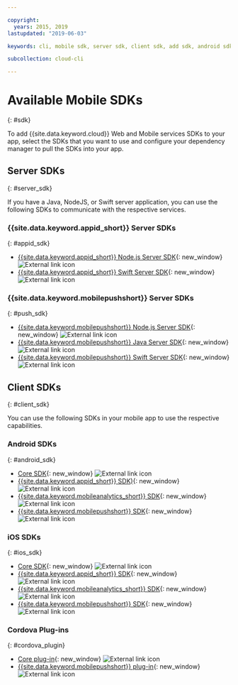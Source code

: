 ```yaml
---

copyright:
  years: 2015, 2019
lastupdated: "2019-06-03"

keywords: cli, mobile sdk, server sdk, client sdk, add sdk, android sdk, cordova

subcollection: cloud-cli

---
```


# Available Mobile SDKs
{: #sdk}

To add {{site.data.keyword.cloud}} Web and Mobile services SDKs to your app, select the SDKs that you want to use and configure your dependency manager to pull the SDKs into your app.

## Server SDKs
{: #server_sdk}

If you have a Java, NodeJS, or Swift server application, you can use the following SDKs to communicate with the respective services.

### {{site.data.keyword.appid_short}} Server SDKs
{: #appid_sdk}

- [{{site.data.keyword.appid_short}} Node.js Server SDK](https://github.com/ibm-cloud-security/appid-serversdk-nodejs){: new_window} ![External link icon](../../icons/launch-glyph.svg "External link icon")
- [{{site.data.keyword.appid_short}} Swift Server SDK](https://github.com/ibm-cloud-security/appid-serversdk-swift){: new_window} ![External link icon](../icons/launch-glyph.svg "External link icon")

### {{site.data.keyword.mobilepushshort}} Server SDKs
{: #push_sdk}

- [{{site.data.keyword.mobilepushshort}} Node.js Server SDK](https://github.com/ibm-bluemix-mobile-services/bms-pushnotifications-serversdk-nodejs){: new_window} ![External link icon](../../icons/launch-glyph.svg "External link icon")
- [{{site.data.keyword.mobilepushshort}} Java Server SDK](https://github.com/ibm-bluemix-mobile-services/bms-pushnotifications-serversdk-java){: new_window} ![External link icon](../../icons/launch-glyph.svg "External link icon")
- [{{site.data.keyword.mobilepushshort}} Swift Server SDK](https://github.com/ibm-bluemix-mobile-services/bms-pushnotifications-serversdk-swift){: new_window} ![External link icon](../../icons/launch-glyph.svg "External link icon")

## Client SDKs
{: #client_sdk}

You can use the following SDKs in your mobile app to use the respective capabilities.

### Android SDKs
{: #android_sdk}

- [Core SDK](https://github.com/ibm-bluemix-mobile-services/bms-clientsdk-android-core){: new_window} ![External link icon](../../icons/launch-glyph.svg "External link icon")
- [{{site.data.keyword.appid_short}} SDK)](https://github.com/ibm-cloud-security/appid-clientsdk-android){: new_window} ![External link icon](../../icons/launch-glyph.svg "External link icon")
- [{{site.data.keyword.mobileanalytics_short}} SDK](https://github.com/ibm-bluemix-mobile-services/bms-clientsdk-android-analytics){: new_window} ![External link icon](../../icons/launch-glyph.svg "External link icon")
- [{{site.data.keyword.mobilepushshort}} SDK](https://github.com/ibm-bluemix-mobile-services/bms-clientsdk-android-push){: new_window} ![External link icon](../../icons/launch-glyph.svg "External link icon")

### iOS SDKs
{: #ios_sdk}

- [Core SDK](https://github.com/ibm-bluemix-mobile-services/bms-clientsdk-swift-core){: new_window} ![External link icon](../../icons/launch-glyph.svg "External link icon")
- [{{site.data.keyword.appid_short}} SDK](https://github.com/ibm-cloud-security/appid-clientsdk-swift){: new_window} ![External link icon](../../icons/launch-glyph.svg "External link icon")
- [{{site.data.keyword.mobileanalytics_short}} SDK](https://github.com/ibm-bluemix-mobile-services/bms-clientsdk-swift-analytics){: new_window} ![External link icon](../../icons/launch-glyph.svg "External link icon")
- [{{site.data.keyword.mobilepushshort}} SDK](https://github.com/ibm-bluemix-mobile-services/bms-clientsdk-swift-push){: new_window} ![External link icon](../../icons/launch-glyph.svg "External link icon")

### Cordova Plug-ins
{: #cordova_plugin}

- [Core plug-in](https://github.com/ibm-bluemix-mobile-services/bms-clientsdk-cordova-plugin-core){: new_window} ![External link icon](../../icons/launch-glyph.svg "External link icon")
- [{{site.data.keyword.mobilepushshort}} plug-in](https://github.com/ibm-bluemix-mobile-services/bms-clientsdk-cordova-plugin-push){: new_window} ![External link icon](../../icons/launch-glyph.svg "External link icon")
